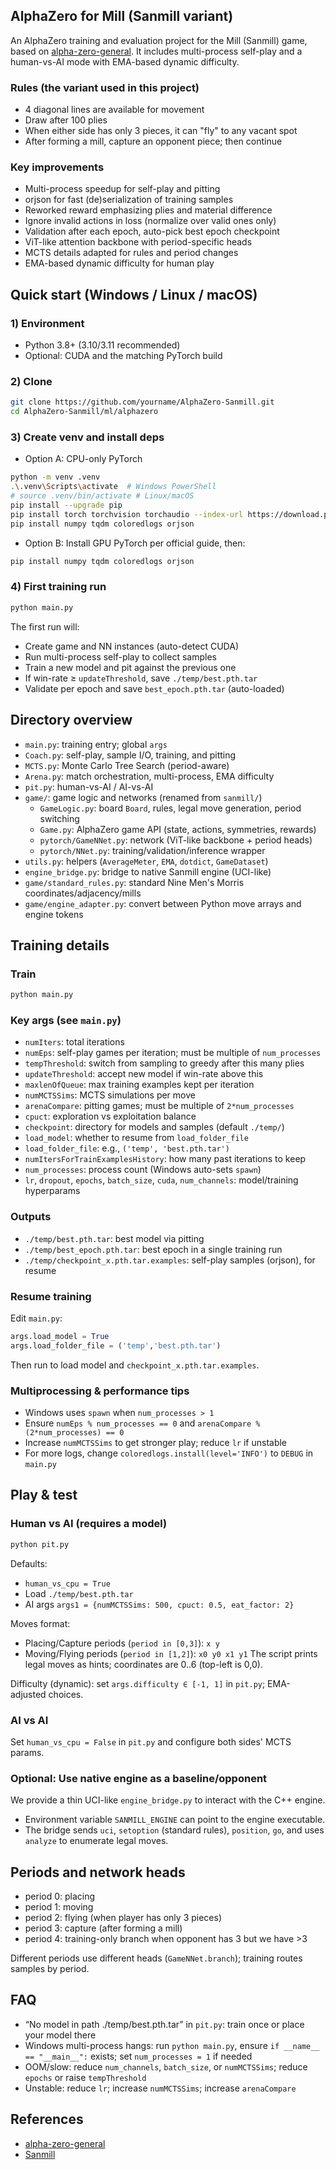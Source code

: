 ## AlphaZero for Mill (Sanmill variant)
An AlphaZero training and evaluation project for the Mill (Sanmill) game, based on [alpha-zero-general](https://github.com/suragnair/alpha-zero-general). It includes multi-process self-play and a human-vs-AI mode with EMA-based dynamic difficulty.

### Rules (the variant used in this project)
- 4 diagonal lines are available for movement
- Draw after 100 plies
- When either side has only 3 pieces, it can "fly" to any vacant spot
- After forming a mill, capture an opponent piece; then continue

### Key improvements
- Multi-process speedup for self-play and pitting
- orjson for fast (de)serialization of training samples
- Reworked reward emphasizing plies and material difference
- Ignore invalid actions in loss (normalize over valid ones only)
- Validation after each epoch, auto-pick best epoch checkpoint
- ViT-like attention backbone with period-specific heads
- MCTS details adapted for rules and period changes
- EMA-based dynamic difficulty for human play

## Quick start (Windows / Linux / macOS)
### 1) Environment
- Python 3.8+ (3.10/3.11 recommended)
- Optional: CUDA and the matching PyTorch build

### 2) Clone
```bash
git clone https://github.com/yourname/AlphaZero-Sanmill.git
cd AlphaZero-Sanmill/ml/alphazero
```

### 3) Create venv and install deps
- Option A: CPU-only PyTorch
```bash
python -m venv .venv
.\.venv\Scripts\activate  # Windows PowerShell
# source .venv/bin/activate # Linux/macOS
pip install --upgrade pip
pip install torch torchvision torchaudio --index-url https://download.pytorch.org/whl/cpu
pip install numpy tqdm coloredlogs orjson
```
- Option B: Install GPU PyTorch per official guide, then:
```bash
pip install numpy tqdm coloredlogs orjson
```

### 4) First training run
```bash
python main.py
```
The first run will:
- Create game and NN instances (auto-detect CUDA)
- Run multi-process self-play to collect samples
- Train a new model and pit against the previous one
- If win-rate ≥ `updateThreshold`, save `./temp/best.pth.tar`
- Validate per epoch and save `best_epoch.pth.tar` (auto-loaded)

## Directory overview
- `main.py`: training entry; global `args`
- `Coach.py`: self-play, sample I/O, training, and pitting
- `MCTS.py`: Monte Carlo Tree Search (period-aware)
- `Arena.py`: match orchestration, multi-process, EMA difficulty
- `pit.py`: human-vs-AI / AI-vs-AI
- `game/`: game logic and networks (renamed from `sanmill/`)
  - `GameLogic.py`: board `Board`, rules, legal move generation, period switching
  - `Game.py`: AlphaZero game API (state, actions, symmetries, rewards)
  - `pytorch/GameNNet.py`: network (ViT-like backbone + period heads)
  - `pytorch/NNet.py`: training/validation/inference wrapper
- `utils.py`: helpers (`AverageMeter`, `EMA`, `dotdict`, `GameDataset`)
 - `engine_bridge.py`: bridge to native Sanmill engine (UCI-like)
 - `game/standard_rules.py`: standard Nine Men's Morris coordinates/adjacency/mills
 - `game/engine_adapter.py`: convert between Python move arrays and engine tokens

## Training details
### Train
```bash
python main.py
```

### Key args (see `main.py`)
- `numIters`: total iterations
- `numEps`: self-play games per iteration; must be multiple of `num_processes`
- `tempThreshold`: switch from sampling to greedy after this many plies
- `updateThreshold`: accept new model if win-rate above this
- `maxlenOfQueue`: max training examples kept per iteration
- `numMCTSSims`: MCTS simulations per move
- `arenaCompare`: pitting games; must be multiple of `2*num_processes`
- `cpuct`: exploration vs exploitation balance
- `checkpoint`: directory for models and samples (default `./temp/`)
- `load_model`: whether to resume from `load_folder_file`
- `load_folder_file`: e.g., `('temp', 'best.pth.tar')`
- `numItersForTrainExamplesHistory`: how many past iterations to keep
- `num_processes`: process count (Windows auto-sets `spawn`)
- `lr`, `dropout`, `epochs`, `batch_size`, `cuda`, `num_channels`: model/training hyperparams

### Outputs
- `./temp/best.pth.tar`: best model via pitting
- `./temp/best_epoch.pth.tar`: best epoch in a single training run
- `./temp/checkpoint_x.pth.tar.examples`: self-play samples (orjson), for resume

### Resume training
Edit `main.py`:
```python
args.load_model = True
args.load_folder_file = ('temp','best.pth.tar')
```
Then run to load model and `checkpoint_x.pth.tar.examples`.

### Multiprocessing & performance tips
- Windows uses `spawn` when `num_processes > 1`
- Ensure `numEps % num_processes == 0` and `arenaCompare % (2*num_processes) == 0`
- Increase `numMCTSSims` to get stronger play; reduce `lr` if unstable
- For more logs, change `coloredlogs.install(level='INFO')` to `DEBUG` in `main.py`

## Play & test
### Human vs AI (requires a model)
```bash
python pit.py
```
Defaults:
- `human_vs_cpu = True`
- Load `./temp/best.pth.tar`
- AI args `args1 = {numMCTSSims: 500, cpuct: 0.5, eat_factor: 2}`

Moves format:
- Placing/Capture periods (`period in [0,3]`): `x y`
- Moving/Flying periods (`period in [1,2]`): `x0 y0 x1 y1`
The script prints legal moves as hints; coordinates are 0..6 (top-left is 0,0).

Difficulty (dynamic): set `args.difficulty ∈ [-1, 1]` in `pit.py`; EMA-adjusted choices.

### AI vs AI
Set `human_vs_cpu = False` in `pit.py` and configure both sides' MCTS params.

### Optional: Use native engine as a baseline/opponent
We provide a thin UCI-like `engine_bridge.py` to interact with the C++ engine.
- Environment variable `SANMILL_ENGINE` can point to the engine executable.
- The bridge sends `uci`, `setoption` (standard rules), `position`, `go`, and
  uses `analyze` to enumerate legal moves.

## Periods and network heads
- period 0: placing
- period 1: moving
- period 2: flying (when player has only 3 pieces)
- period 3: capture (after forming a mill)
- period 4: training-only branch when opponent has 3 but we have >3

Different periods use different heads (`GameNNet.branch`); training routes samples by period.

## FAQ
- “No model in path ./temp/best.pth.tar” in `pit.py`: train once or place your model there
- Windows multi-process hangs: run `python main.py`, ensure `if __name__ == "__main__":` exists; set `num_processes = 1` if needed
- OOM/slow: reduce `num_channels`, `batch_size`, or `numMCTSSims`; reduce `epochs` or raise `tempThreshold`
- Unstable: reduce `lr`; increase `numMCTSSims`; increase `arenaCompare`

## References
- [alpha-zero-general](https://github.com/suragnair/alpha-zero-general)
- [Sanmill](https://github.com/calcitem/Sanmill)
